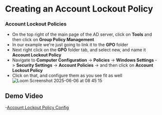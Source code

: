# Creating an Account Lockout Policy
### Account Lockout Policies
- On the top right of the main page of the AD server, click on **Tools** and then click on **Group Policy Management**
- In our example we're just going to link it to the **GPO** folder
- Next right click on the **GPO** folder tab, and select new, and name it **Account Lockout Policy**
- Navigate to **Computer Configuration** -> **Policies** -> **Windows Settings** -> **Security Settings** -> **Account Policies** -> and then click on **Account Lockout Policy**
- Click on that, and configure them as you see fit as well
![Loom Screenshot 2025-06-06 at 08 45 15](https://github.com/user-attachments/assets/e2e6cbe5-e3ec-4496-a2cc-0c2452c613aa)

## Demo Video
-[Account Lockout Policy Config](https://www.loom.com/share/bdb50ec3be2c443684e0ef2fed26bf65?sid=50ef34dd-1242-41f8-b83d-6d8dc4e89f60)
